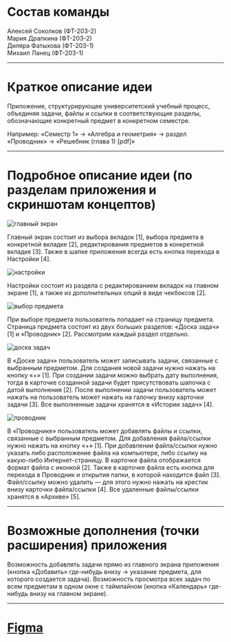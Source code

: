 # Состав команды

Алексей Соколков (ФТ-203-2)  
Мария Драпкина (ФТ-203-2)  
Диляра Фатыхова (ФТ-203-1)  
Михаил Ланец (ФТ-203-1)  

---

# Краткое описание идеи  

Приложение, структурирующее университетский учебный процесс, объединяя задачи, файлы и ссылки в соответствующие разделы, обозначающие конкретный предмет в конкретном семестре.

Например: «Семестр 1» → «Алгебра и геометрия» → раздел «Проводник» → «Решебник (глава 1) [pdf]»  

---

# Подробное описание идеи (по разделам приложения и скриншотам концептов)  

![главный экран](https://keep.google.com/u/0/media/v2/1JcUKP7W7qmUClr8_kDtqGgnczcHybCKKQTfSog44iWlJx0_--sCOg-jY9qDynI0/1jFXAT4IIGF_xdFkZEolhrFk7ffXzDB3ZjLYsMYdSD6cju8ejyRKbkNPBe4GWog?sz=512&accept=image%2Fgif%2Cimage%2Fjpeg%2Cimage%2Fjpg%2Cimage%2Fpng%2Cimage%2Fwebp)  

Главный экран состоит из выбора вкладок [1], выбора предмета в конкретной вкладке [2], редактирования предметов в конкретной вкладке [3]. Также в шапке приложения всегда есть кнопка перехода в Настройки [4].  

![настройки](https://keep.google.com/u/0/media/v2/1QWzS2UKknJ9-PfBquvFzqrfgMMSauiO--KCqD74U739Z_Hh0KyyJV5IKX6Mzqg4/1U90iAQJqzFbin4rYtDSd7z9slKL-Sz5OUam1rMmzBnKcvJl47erXTIXBm9Xl?sz=512&accept=image%2Fgif%2Cimage%2Fjpeg%2Cimage%2Fjpg%2Cimage%2Fpng%2Cimage%2Fwebp)  

Настройки состоит из раздела с редактированием вкладок на главном экране [1], а также из дополнительных опций в виде чекбоксов [2].  

![выбор предмета](https://keep.google.com/u/0/media/v2/1o5EzvijXCKSKYvqX1RmVbyD6j-y5XWl9lSki7r8_FpaUnYY6XfE2MTDwD_PVHQ/1QIft9YW3RNR_Ft09-XDD5aako_pJL5I5LT1dDOu8nFpYfgMW1HtEjttRMClgCw?sz=512&accept=image%2Fgif%2Cimage%2Fjpeg%2Cimage%2Fjpg%2Cimage%2Fpng%2Cimage%2Fwebp)  

При выборе предмета пользователь попадает на страницу предмета.
Страница предмета состоит из двух больших разделов: «Доска задач» [1] и «Проводник» [2]. Рассмотрим каждый раздел отдельно.  

![доска задач](https://keep.google.com/u/0/media/v2/1U8HhnDgLKsYSRa_sSet8PqUlA9HkWDE9mS8kFIyIZV_dcYyO0MmGm9G_oZrvzQ/1f0mYgeizpNMzRGI-b3M2-u8e4cmgNLF8Sc4GM6cCCZsMOQBqT37SRl9kevcnzyk?sz=512&accept=image%2Fgif%2Cimage%2Fjpeg%2Cimage%2Fjpg%2Cimage%2Fpng%2Cimage%2Fwebp)  

В «Доске задач» пользователь может записывать задачи, связанные с выбранным предметом. Для создания новой задачи нужно нажать на кнопку «+» [1]. При создании задачи можно выбрать дату выполнения, тогда в карточке созданной задачи будет присутствовать шапочка с датой выполнения [2]. После выполнении задачи пользователь может нажать на пользователь может нажать на галочку внизу карточки задачи [3]. Все выполненные задачи хранятся в «Истории задач» [4].  

![проводник](https://keep.google.com/u/0/media/v2/1W_WeDpM3F-BkTlhFA81xyEs_VOZ2Ox_3BlNWXgFOJhd9uOe25EP9j2BV5lPXC4I/1jOhR1z2uiG-koIXHDWN_FZEJZYV_7U3mqJmAHecJWnDNXBQXQt9tu5Ji_3zkhd0?sz=512&accept=image%2Fgif%2Cimage%2Fjpeg%2Cimage%2Fjpg%2Cimage%2Fpng%2Cimage%2Fwebp)  

В «Проводнике» пользователь может добавлять файлы и ссылки, связанные с выбранным предметом. Для добавления файла/ссылки нужно нажать на кнопку «+» [1]. При добавлении файла/ссылки нужно указать либо расположение файла на компьютере, либо ссылку на какую-либо Интернет-страницу. В карточке файла отображается формат файла с иконкой [2]. Также в карточке файла есть кнопка для перехода в Проводник и открытия папки, в которой находится файл [3]. Файл/ссылку можно удалить — для этого нужно нажать на крестик внизу карточки файла/ссылки [4]. Все удаленные файлы/ссылки хранятся в «Архиве» [5].  

---
# Возможные дополнения (точки расширения) приложения  

Возможность добавлять задачи прямо из главного экрана приложения (кнопка «Добавить» где-нибудь внизу → указание предмета, для которого создается задача). 
Возможность просмотра всех задач по всем предметам в одном окне с таймлайном (кнопка «Календарь» где-нибудь внизу на главном экране).  

---

# [Figma](https://www.figma.com/file/KxboLvu3XOjXxIhCxSOX0F/%D0%A1%D0%BE%D1%81%D1%82%D0%BE%D1%8F%D0%BD%D0%B8%D1%8F-%D0%BF%D1%80%D0%B8%D0%BB%D0%BE%D0%B6%D0%B5%D0%BD%D0%B8%D1%8F?node-id=0%3A1)
